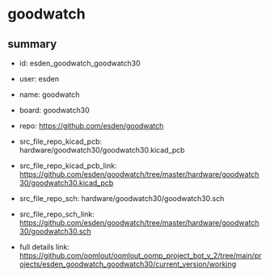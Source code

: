 # goodwatch
 
## summary 
* id: esden_goodwatch_goodwatch30
* user: esden
* name: goodwatch
* board: goodwatch30
* repo: https://github.com/esden/goodwatch
* src_file_repo_kicad_pcb: hardware/goodwatch30/goodwatch30.kicad_pcb
* src_file_repo_kicad_pcb_link: https://github.com/esden/goodwatch/tree/master/hardware/goodwatch30/goodwatch30.kicad_pcb


* src_file_repo_sch: hardware/goodwatch30/goodwatch30.sch
* src_file_repo_sch_link: https://github.com/esden/goodwatch/tree/master/hardware/goodwatch30/goodwatch30.sch
* full details link: https://github.com/oomlout/oomlout_oomp_project_bot_v_2/tree/main/projects/esden_goodwatch_goodwatch30/current_version/working  






